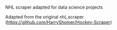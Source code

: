 NHL scraper adapted for data science projects

Adapted from the original nhl_scraper 
(https://github.com/HarryShomer/Hockey-Scraper)
